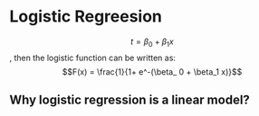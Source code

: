 # Logistic Regreesion
$$ t = \beta_0 + \beta_1 x$$, then the logistic function can be written as:$$F(x) = \frac{1}{1+ e^-(\beta_ 0 + \beta_1 x)}$$

## Why logistic regression is a linear model?
